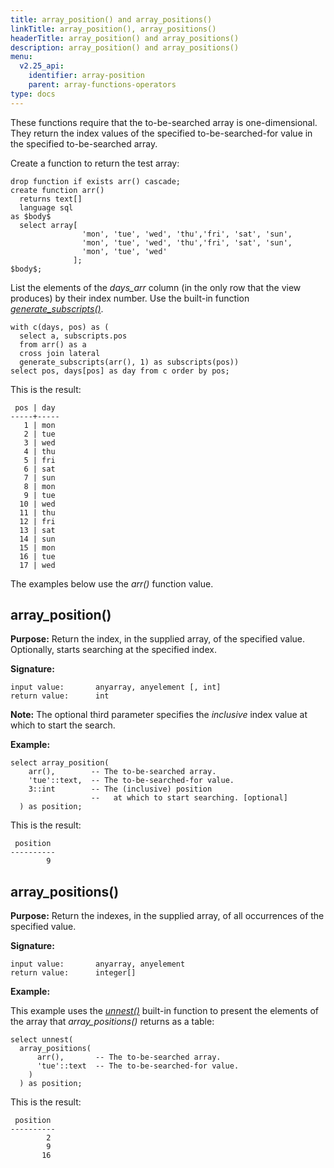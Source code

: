 ```yaml
---
title: array_position() and array_positions()
linkTitle: array_position(), array_positions()
headerTitle: array_position() and array_positions()
description: array_position() and array_positions()
menu:
  v2.25_api:
    identifier: array-position
    parent: array-functions-operators
type: docs
---
```

These functions require that the to-be-searched array is one-dimensional. They return the index values of the specified to-be-searched-for value in the specified to-be-searched array.

Create a function to return the test array:

```plpgsql
drop function if exists arr() cascade;
create function arr()
  returns text[]
  language sql
as $body$
  select array[
                'mon', 'tue', 'wed', 'thu','fri', 'sat', 'sun', 
                'mon', 'tue', 'wed', 'thu','fri', 'sat', 'sun',
                'mon', 'tue', 'wed'
              ];
$body$;
```

List the elements of the _days_arr_ column (in the only row that the view produces) by their index number. Use the built-in function _[generate_subscripts()](../array-agg-unnest/#generate-subscripts)_.

```plpgsql
with c(days, pos) as (
  select a, subscripts.pos
  from arr() as a
  cross join lateral
  generate_subscripts(arr(), 1) as subscripts(pos))
select pos, days[pos] as day from c order by pos;
```

This is the result:

```output
 pos | day 
-----+-----
   1 | mon
   2 | tue
   3 | wed
   4 | thu
   5 | fri
   6 | sat
   7 | sun
   8 | mon
   9 | tue
  10 | wed
  11 | thu
  12 | fri
  13 | sat
  14 | sun
  15 | mon
  16 | tue
  17 | wed
```

The examples below use the _arr()_ function value.

## array_position()

**Purpose:** Return the index, in the supplied array, of the specified value. Optionally, starts searching at the specified index.

**Signature:**

```output
input value:       anyarray, anyelement [, int]
return value:      int
```
**Note:** The optional third parameter specifies the _inclusive_ index value at which to start the search.

**Example:**

```plpgsql
select array_position(
    arr(),        -- The to-be-searched array.
    'tue'::text,  -- The to-be-searched-for value.
    3::int        -- The (inclusive) position
                  --   at which to start searching. [optional]
  ) as position;
```

This is the result:

```output
 position 
----------
        9
```

## array_positions()

**Purpose:** Return the indexes, in the supplied array, of all occurrences of the specified value.

**Signature:**

```output
input value:       anyarray, anyelement
return value:      integer[]
```
**Example:**

This example uses the _[unnest()](../array-agg-unnest/#unnest)_ built-in function to present the elements of the array that _array_positions()_ returns as a table:

```plpgsql
select unnest(
  array_positions(
      arr(),       -- The to-be-searched array.
      'tue'::text  -- The to-be-searched-for value.
    )
  ) as position;
```

This is the result:

```output
 position 
----------
        2
        9
       16
```
